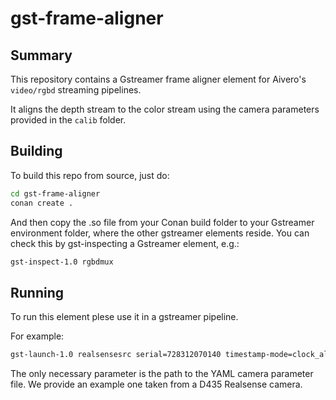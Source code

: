 # gst-frame-aligner

## Summary
This repository contains a Gstreamer frame aligner element for Aivero's `video/rgbd` streaming pipelines.

It aligns the depth stream to the color stream using the camera parameters provided in the `calib` folder.

## Building

To build this repo from source, just do:
```bash
cd gst-frame-aligner
conan create . 
```

And then copy the .so file from your Conan build folder to your Gstreamer environment folder, where the other gstreamer elements reside. You can check this by gst-inspecting a Gstreamer element, e.g.:
```bash
gst-inspect-1.0 rgbdmux
```

## Running 
To run this element plese use it in a gstreamer pipeline.

For example:
```bash
gst-launch-1.0 realsensesrc serial=728312070140 timestamp-mode=clock_all enable-color=true ! framealigner calib-file=calib/rs728312070140.yaml ! rgbddemux name=depth_demux depth_demux.src_depth ! queue ! glimagesink depth_demux.src_color ! queue ! glimagesink
```
The only necessary parameter is the path to the YAML camera parameter file. We provide an example one taken from a D435 Realsense camera.
